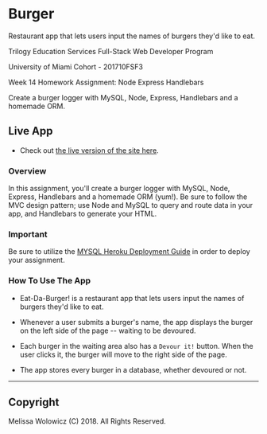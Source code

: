 # Burger
Restaurant app that lets users input the names of burgers they'd like to eat.

Trilogy Education Services Full-Stack Web Developer Program

University of Miami Cohort - 201710FSF3

Week 14 Homework Assignment: Node Express Handlebars

Create a burger logger with MySQL, Node, Express, Handlebars and a homemade ORM.

## Live App

* Check out [the live version of the site here](https://comingsoon.herokuapp.com/). 

### Overview

In this assignment, you'll create a burger logger with MySQL, Node, Express, Handlebars and a homemade ORM (yum!). Be sure to follow the MVC design pattern; use Node and MySQL to query and route data in your app, and Handlebars to generate your HTML.

### Important

Be sure to utilize the [MYSQL Heroku Deployment Guide](../Supplemental/MySQLHerokuDeploymentProcess.pdf) in order to deploy your assignment.

### How To Use The App

* Eat-Da-Burger! is a restaurant app that lets users input the names of burgers they'd like to eat.

* Whenever a user submits a burger's name, the app displays the burger on the left side of the page -- waiting to be devoured.

* Each burger in the waiting area also has a `Devour it!` button. When the user clicks it, the burger will move to the right side of the page.

* The app stores every burger in a database, whether devoured or not.

- - -

## Copyright

Melissa Wolowicz (C) 2018. All Rights Reserved.
